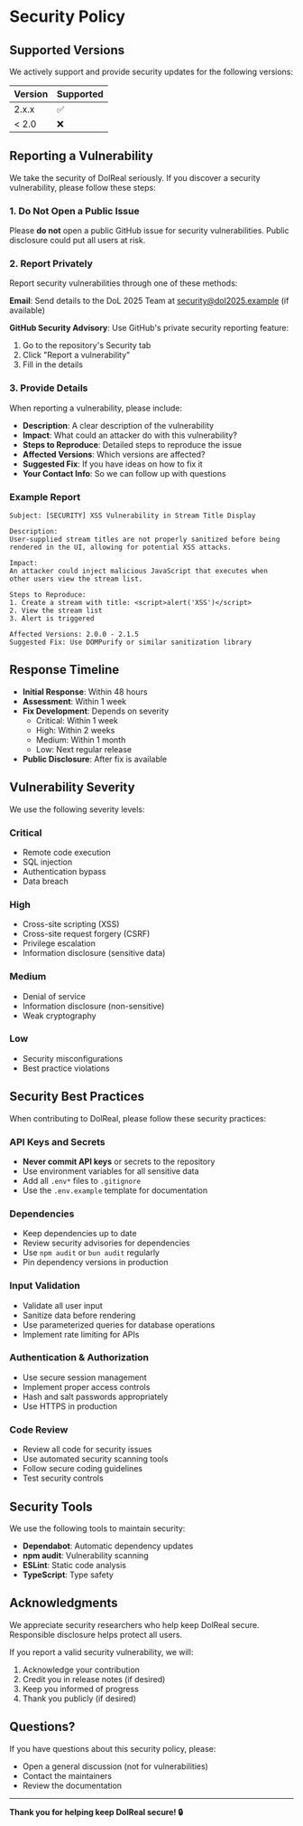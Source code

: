 # Security Policy

## Supported Versions

We actively support and provide security updates for the following versions:

| Version | Supported          |
| ------- | ------------------ |
| 2.x.x   | :white_check_mark: |
| < 2.0   | :x:                |

## Reporting a Vulnerability

We take the security of DolReal seriously. If you discover a security vulnerability, please follow these steps:

### 1. Do Not Open a Public Issue

Please **do not** open a public GitHub issue for security vulnerabilities. Public disclosure could put all users at risk.

### 2. Report Privately

Report security vulnerabilities through one of these methods:

**Email**: Send details to the DoL 2025 Team at security@dol2025.example (if available)

**GitHub Security Advisory**: Use GitHub's private security reporting feature:
1. Go to the repository's Security tab
2. Click "Report a vulnerability"
3. Fill in the details

### 3. Provide Details

When reporting a vulnerability, please include:

- **Description**: A clear description of the vulnerability
- **Impact**: What could an attacker do with this vulnerability?
- **Steps to Reproduce**: Detailed steps to reproduce the issue
- **Affected Versions**: Which versions are affected?
- **Suggested Fix**: If you have ideas on how to fix it
- **Your Contact Info**: So we can follow up with questions

### Example Report

```
Subject: [SECURITY] XSS Vulnerability in Stream Title Display

Description:
User-supplied stream titles are not properly sanitized before being
rendered in the UI, allowing for potential XSS attacks.

Impact:
An attacker could inject malicious JavaScript that executes when
other users view the stream list.

Steps to Reproduce:
1. Create a stream with title: <script>alert('XSS')</script>
2. View the stream list
3. Alert is triggered

Affected Versions: 2.0.0 - 2.1.5
Suggested Fix: Use DOMPurify or similar sanitization library
```

## Response Timeline

- **Initial Response**: Within 48 hours
- **Assessment**: Within 1 week
- **Fix Development**: Depends on severity
  - Critical: Within 1 week
  - High: Within 2 weeks
  - Medium: Within 1 month
  - Low: Next regular release
- **Public Disclosure**: After fix is available

## Vulnerability Severity

We use the following severity levels:

### Critical
- Remote code execution
- SQL injection
- Authentication bypass
- Data breach

### High
- Cross-site scripting (XSS)
- Cross-site request forgery (CSRF)
- Privilege escalation
- Information disclosure (sensitive data)

### Medium
- Denial of service
- Information disclosure (non-sensitive)
- Weak cryptography

### Low
- Security misconfigurations
- Best practice violations

## Security Best Practices

When contributing to DolReal, please follow these security practices:

### API Keys and Secrets

- **Never commit API keys** or secrets to the repository
- Use environment variables for all sensitive data
- Add all `.env*` files to `.gitignore`
- Use the `.env.example` template for documentation

### Dependencies

- Keep dependencies up to date
- Review security advisories for dependencies
- Use `npm audit` or `bun audit` regularly
- Pin dependency versions in production

### Input Validation

- Validate all user input
- Sanitize data before rendering
- Use parameterized queries for database operations
- Implement rate limiting for APIs

### Authentication & Authorization

- Use secure session management
- Implement proper access controls
- Hash and salt passwords appropriately
- Use HTTPS in production

### Code Review

- Review all code for security issues
- Use automated security scanning tools
- Follow secure coding guidelines
- Test security controls

## Security Tools

We use the following tools to maintain security:

- **Dependabot**: Automatic dependency updates
- **npm audit**: Vulnerability scanning
- **ESLint**: Static code analysis
- **TypeScript**: Type safety

## Acknowledgments

We appreciate security researchers who help keep DolReal secure. Responsible disclosure helps protect all users.

If you report a valid security vulnerability, we will:

1. Acknowledge your contribution
2. Credit you in release notes (if desired)
3. Keep you informed of progress
4. Thank you publicly (if desired)

## Questions?

If you have questions about this security policy, please:

- Open a general discussion (not for vulnerabilities)
- Contact the maintainers
- Review the documentation

---

**Thank you for helping keep DolReal secure! 🔒**
